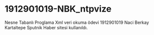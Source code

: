# 1912901019-NBK_ntpvize
Nesne Tabanlı Proglama Xml veri okuma ödevi
1912901019
Naci Berkay Kartaltepe
Sputnik Haber sitesi kullanıldı.
